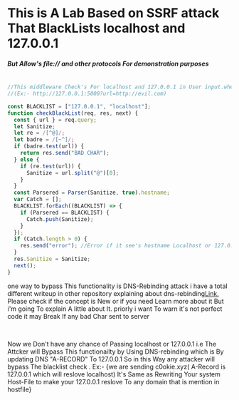 <h1>This is A Lab Based on SSRF attack That BlackLists localhost and 127.0.0.1</h1>
<h5>But Allow's file:// and other protocols For demonstration purposes</h5>

```javascript 

//This middleware Check's For localhost and 127.0.0.1 in User input.where user have a functionality To pass url in qurey
//(Ex:- http://127.0.0.1:5000?url=http://evil.com)

const BLACKLIST = ["127.0.0.1", "localhost"];
function checkBlackList(req, res, next) {
  const { url } = req.query;
  let Sanitize;
  let re = /[^@]/;
  let badre = /[~^]/;
  if (badre.test(url)) {
    return res.send("BAD CHAR");
  } else {
    if (re.test(url)) {
      Sanitize = url.split("@")[0];
    }
  }
  const Parsered = Parser(Sanitize, true).hostname;
  var Catch = [];
  BLACKLIST.forEach((BLACKLIST) => {
    if (Parsered == BLACKLIST) {
      Catch.push(Sanitize);
    }
  });
  if (Catch.length > 0) {
    res.send("error"); //Error if it see's hostname Localhost or 127.0.0.1
  }
  res.Sanitize = Sanitize;
  next();
}

```
<p>one way to bypass This functionality is DNS-Rebinding attack i have a total different writeup in other repository explaining about dns-rebinding<a href='https://github.com/C0oki3s/Payloads/tree/main/DNS-Rebinding'>Link.</a> Please check if the concept is New or if you need Learn more about it
But i'm going To explain A little about It. priorly i want To warn it's not perfect code it may Break If any bad Char sent to server</p><br>

<p>Now we Don't have any chance of Passing localhost or 127.0.0.1 i.e The Attcker will Bypass This functionailty by Using DNS-rebinding which is By updating DNS "A-RECORD" To 127.0.0.1 So in this Way any attacker will bypass The blacklist check
. Ex:- {we are sending c0okie.xyz( A-Record is 127.0.0.1 which will reslove localhost) It's Same as Rewriting Your system Host-File to make your 127.0.0.1 reslove To any domain that is mention in hostfile}
</p>
